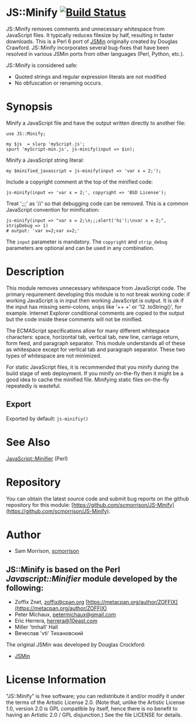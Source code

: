 # JS::Minify [![Build Status](https://travis-ci.org/scmorrison/JS-Minify.svg?branch=master)](https://travis-ci.org/scmorrison/JS-Minify)

JS::Minify removes comments and unnecessary whitespace from JavaScript files. It typically reduces filesize by half, resulting in faster downloads. This is a Perl 6 port of [JSMin](https://github.com/douglascrockford/JSMin) originally created by Douglas Crawford. JS::Minify incorporates several bug-fixes that have been resolved in various JSMin ports from other languages (Perl, Python, etc.).

JS::Minify is considered safe:

* Quoted strings and regular expression literals are not modified
* No obfuscation or renaming occurs.

# Synopsis

Minify a JavaScript file and have the output written directly to another file:

```perl6
use JS::Minify;

my $js  = slurp 'myScript.js';
spurt 'myScript-min.js', js-minify(input => $in);
```

Minify a JavaScript string literal:

```perl6
my $minified_javascript = js-minify(input => 'var x = 2;');
```

Include a copyright comment at the top of the minified code:

```
js-minify(input => 'var x = 2;', copyright => 'BSD License');
```

Treat ';;;' as '//' so that debugging code can be removed. This is a common JavaScript convention for minification:

```perl6
js-minify(input => "var x = 2;\n;;;alert('hi');\nvar x = 2;", stripDebug => 1)
# output: 'var x=2;var x=2;'
```

The `input` parameter is mandatory. The `copyright` and `strip_debug` parameters are optional and can be used in any combination.

# Description

This module removes unnecessary whitespace from JavaScript code. The primary requirement developing this module is to not break working code: if working JavaScript is in input then working JavaScript is output. It is ok if the input has missing semi-colons, snips like '++ +' or '12 .toString()', for example. Internet Explorer conditional comments are copied to the output but the code inside these comments will not be minified.

The ECMAScript specifications allow for many different whitespace characters: space, horizontal tab, vertical tab, new line, carriage return, form feed, and paragraph separator. This module understands all of these as whitespace except for vertical tab and paragraph separator. These two types of whitespace are not minimized.

For static JavaScript files, it is recommended that you minify during the build stage of web deployment. If you minify on-the-fly then it might be a good idea to cache the minified file. Minifying static files on-the-fly repeatedly is wasteful.

## Export

Exported by default: `js-minifiy()`

# See Also

[JavaScript::Minifier](https://metacpan.org/pod/JavaScript::Minifier) (Perl)

# Repository

You can obtain the latest source code and submit bug reports on the github repository for this module:
[https://github.com/scmorrison/JS-Minify](https://github.com/scmorrison/JS-Minify).

# Author

* Sam Morrison, [scmorrison](https://github.com/scmorrison/)

## JS::Minify is based on the Perl *Javascript::Minifier* module developed by the following:

* Zoffix Znet, <zoffix@cpan.org> [https://metacpan.org/author/ZOFFIX](https://metacpan.org/author/ZOFFIX)
* Peter Michaux, <petermichaux@gmail.com>
* Eric Herrera, <herrera@10east.com>
* Miller 'tmhall' Hall
* Вячеслав 'vti' Тихановский

The original JSMin was developed by Douglas Crockford:

* [JSMin](https://github.com/douglascrockford/JSMin)

# License Information

"JS::Minify" is free software; you can redistribute it and/or modify it under the terms of the Artistic License 2.0. (Note that, unlike the Artistic License 1.0, version 2.0 is GPL compatible by itself, hence there is no benefit to having an Artistic 2.0 / GPL disjunction.) See the file LICENSE for details.

